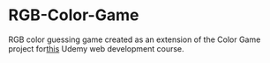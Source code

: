 # RGB-Color-Game
RGB color guessing game created as an extension of the Color Game project for[this](https://www.udemy.com/the-web-developer-bootcamp/) Udemy web development course.
